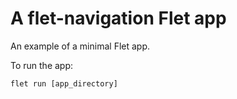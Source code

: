 # A flet-navigation Flet app

An example of a minimal Flet app.

To run the app:

```
flet run [app_directory]
```